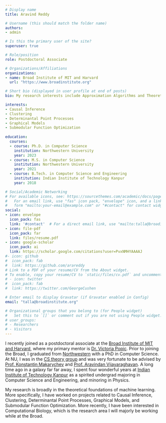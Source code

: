 ```yaml
---
# Display name
title: Aravind Reddy

# Username (this should match the folder name)
authors:
- admin

# Is this the primary user of the site?
superuser: true

# Role/position
role: Postdoctoral Associate

# Organizations/Affiliations
organizations:
- name: Broad Institute of MIT and Harvard
  url: "https://www.broadinstitute.org"

# Short bio (displayed in user profile at end of posts)
bio: My research interests include Approximation Algorithms and Theoretical Machine Learning.

interests:
- Causal Inference
- Clustering
- Determinantal Point Processes
- Graphical Models
- Submodular Function Optimization
 
education:
  courses:
  - course: Ph.D. in Computer Science
    institution: Northwestern University
    year: 2023
  - course: M.S. in Computer Science
    institution: Northwestern University
    year: 2021
  - course: B.Tech. in Computer Science and Engineering
    institution: Indian Institute of Technology Kanpur
    year: 2018

# Social/Academic Networking
# For available icons, see: https://sourcethemes.com/academic/docs/page-builder/#icons
#   For an email link, use "fas" icon pack, "envelope" icon, and a link in the
#   form "mailto:your-email@example.com" or "#contact" for contact widget.
social:
- icon: envelope
  icon_pack: fas
  link: '#contact'  # For a direct email link, use "mailto:talla@broadinstitute.org".
- icon: file-pdf
  icon_pack: far
  link: files/resume.pdf
- icon: google-scholar
  icon_pack: ai
  link: https://scholar.google.com/citations?user=PvxNMHYAAAAJ
#- icon: github
#  icon_pack: fab
#  link: https://github.com/arareddy
# Link to a PDF of your resume/CV from the About widget.
# To enable, copy your resume/CV to `static/files/cv.pdf` and uncomment the lines below.
# - icon: twitter
#  icon_pack: fab
#  link: https://twitter.com/GeorgeCushen

# Enter email to display Gravatar (if Gravatar enabled in Config)
email: "talla@broadinstitute.org"

# Organizational groups that you belong to (for People widget)
#   Set this to `[]` or comment out if you are not using People widget.
# user_groups:
# - Researchers
# - Visitors
---
```


I recently joined as a postdoctoral associate at the [Broad Institute of MIT and Harvard](https://www.broadinstitute.org), where my primary mentor is [Dr. Victoria Popic](https://www.broadinstitute.org/bios/victoria-popic). Prior to joining the Broad, I graduated from [Northwestern](https://www.northwestern.edu) with a PhD in Computer Science. At NU, I was in the [CS theory group](https://theory.cs.northwestern.edu) and was very fortunate to be advised by [Prof. Konstantin Makarychev](https://konstantin.makarychev.net/) and [Prof. Aravindan Vijayaraghavan](https://users.eecs.northwestern.edu/~aravindv/). A long time ago in a galaxy far far away, I spent four wonderful years at [Indian Institute of Technology Kanpur](https://iitk.ac.in) as a spirited undergrad majoring in Computer Science and Engineering, and minoring in Physics. 

My research is broadly in the theoretical foundations of machine learning. More specifically, I have worked on projects related to Causal Inference, Clustering, Determinantal Point Processes, Graphical Models, and Submodular Function Optimization. More recently, I have been interested in Computational Biology, which is the research area I will majorly be working while at the Broad.
